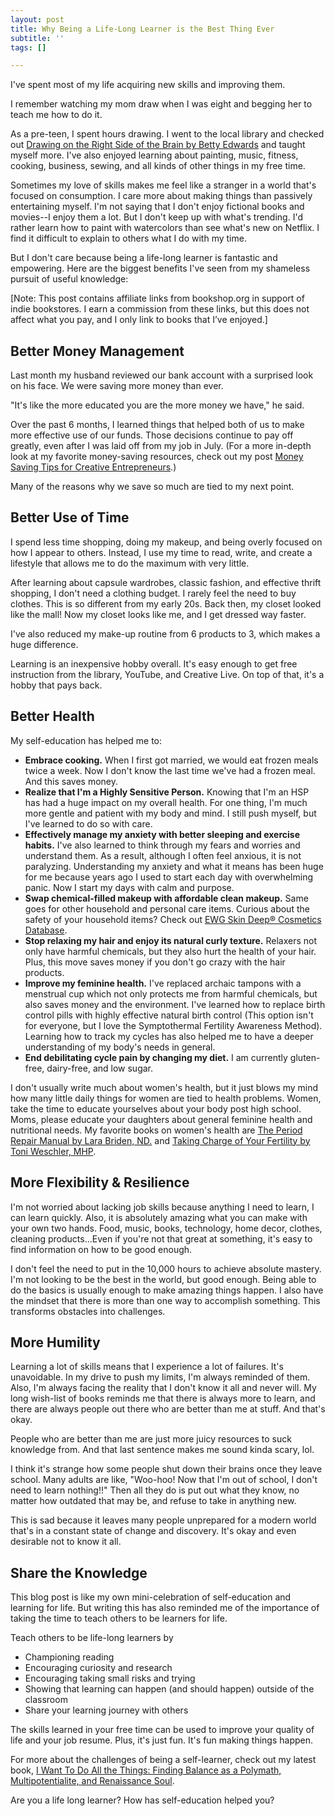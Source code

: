 ```yaml
---
layout: post
title: Why Being a Life-Long Learner is the Best Thing Ever
subtitle: ''
tags: []

---
```

I've spent most of my life acquiring new skills and improving them.

I remember watching my mom draw when I was eight and begging her to teach me how to do it.

As a pre-teen, I spent hours drawing. I went to the local library and checked out [Drawing on the Right Side of the Brain by  Betty Edwards](https://bookshop.org/a/8232/9781585429202) and taught myself more. I've also enjoyed learning about painting, music, fitness, cooking, business, sewing, and all kinds of other things in my free time.

Sometimes my love of skills makes me feel like a stranger in a world that's focused on consumption. I care more about making things than passively entertaining myself. I'm not saying that I don't enjoy fictional books and movies--I enjoy them a lot. But I don't keep up with what's trending. I'd rather learn how to paint with watercolors than see what's new on Netflix. I find it difficult to explain to others what I do with my time.

But I don't care because being a life-long learner is fantastic and empowering. Here are the biggest benefits I've seen from my shameless pursuit of useful knowledge:

\[Note: This post contains affiliate links from bookshop.org in support of indie bookstores. I earn a commission from these links, but this does not affect what you pay, and I only link to books that I’ve enjoyed.\]

## Better Money Management

Last month my husband reviewed our bank account with a surprised look on his face. We were saving more money than ever.

"It's like the more educated you are the more money we have," he said.

Over the past 6 months, I learned things that helped both of us to make more effective use of our funds. Those decisions continue to pay off greatly, even after I was laid off from my job in July.  (For a more in-depth look at my favorite money-saving resources, check out my post [Money Saving Tips for Creative Entrepreneurs](https://arcadiapage.com/2020-06-13-money-saving-tips-for-creative-entrepreneurs/).)

Many of the reasons why we save so much are tied to my next point.

## Better Use of Time

I spend less time shopping, doing my makeup, and being overly focused on how I appear to others. Instead, I use my time to read, write, and create a lifestyle that allows me to do the maximum with very little.

After learning about capsule wardrobes, classic fashion, and effective thrift shopping, I don't need a clothing budget. I rarely feel the need to buy clothes. This is so different from my early 20s. Back then, my closet looked like the mall! Now my closet looks like me, and I get dressed way faster.

I've also reduced my make-up routine from 6 products to 3, which makes a huge difference.

Learning is an inexpensive hobby overall. It's easy enough to get free instruction from the library, YouTube, and Creative Live. On top of that, it's a hobby that pays back.

## Better Health

My self-education has helped me to:

* **Embrace cooking.** When I first got married, we would eat frozen meals twice a week. Now I don't know the last time we've had a frozen meal. And this saves money.
* **Realize that I'm a Highly Sensitive Person.** Knowing that I'm an HSP has had a huge impact on my overall health. For one thing, I'm much more gentle and patient with my body and mind. I still push myself, but I've learned to do so with care.
* **Effectively manage my anxiety with better sleeping and exercise habits.** I've also learned to think through my fears and worries and understand them. As a result, although I often feel anxious, it is not paralyzing. Understanding my anxiety and what it means has been huge for me because years ago I used to start each day with overwhelming panic. Now I start my days with calm and purpose.
* **Swap chemical-filled makeup with affordable clean makeup.** Same goes for other household and personal care items. Curious about the safety of your household items? Check out [EWG Skin Deep® Cosmetics Database](https://www.ewg.org/skindeep/).
* **Stop relaxing my hair and enjoy its natural curly texture.** Relaxers not only have harmful chemicals, but they also hurt the health of your hair. Plus, this move saves money if you don't go crazy with the hair products.
* **Improve my feminine health.** I've replaced archaic tampons with a menstrual cup which not only protects me from harmful chemicals, but also saves money and the environment. I've learned how to replace birth control pills with highly effective natural birth control (This option isn't for everyone, but I love the Symptothermal Fertility Awareness Method). Learning how to track my cycles has also helped me to have a deeper understanding of my body's needs in general.
* **End debilitating cycle pain by changing my diet.** I am currently gluten-free, dairy-free, and low sugar.

I don't usually write much about women's health, but it just blows my mind how many little daily things for women are tied to health problems. Women, take the time to educate yourselves about your body post high school. Moms, please educate your daughters about general feminine health and nutritional needs. My favorite books on women's health are [The Period Repair Manual by Lara Briden, ND.](https://bookshop.org/a/8232/9780648352402) and [Taking Charge of Your Fertility by Toni Weschler, MHP](https://bookshop.org/a/8232/9780062326034).

## More Flexibility & Resilience

I'm not worried about lacking job skills because anything I need to learn, I can learn quickly. Also, it is absolutely amazing what you can make with your own two hands. Food, music, books, technology, home decor, clothes, cleaning products...Even if you're not that great at something, it's easy to find information on how to be good enough.

I don't feel the need to put in the 10,000 hours to achieve absolute mastery. I'm not looking to be the best in the world, but good enough. Being able to do the basics is usually enough to make amazing things happen. I also have the mindset that there is more than one way to accomplish something. This transforms obstacles into challenges. 

## More Humility

Learning a lot of skills means that I experience a lot of failures. It's unavoidable. In my drive to push my limits, I'm always reminded of them. Also, I'm always facing the reality that I don't know it all and never will. My long wish-list of books reminds me that there is always more to learn, and there are always people out there who are better than me at stuff. And that's okay.

People who are better than me are just more juicy resources to suck knowledge from. And that last sentence makes me sound kinda scary, lol.

I think it's strange how some people shut down their brains once they leave school. Many adults are like, "Woo-hoo! Now that I'm out of school, I don't need to learn nothing!!" Then all they do is put out what they know, no matter how outdated that may be, and refuse to take in anything new.

This is sad because it leaves many people unprepared for a modern world that's in a constant state of change and discovery. It's okay and even desirable not to know it all. 

## Share the Knowledge

This blog post is like my own mini-celebration of self-education and learning for life. But writing this has also reminded me of the importance of taking the time to teach others to be learners for life.

Teach others to be life-long learners by

* Championing reading
* Encouraging curiosity and research
* Encouraging taking small risks and trying
* Showing that learning can happen (and should happen) outside of the classroom
* Share your learning journey with others

The skills learned in your free time can be used to improve your quality of life and your job resume. Plus, it's just fun. It's fun making things happen.

For more about the challenges of being a self-learner, check out my latest book, [I Want To Do All the Things: Finding Balance as a Polymath, Multipotentialite, and Renaissance Soul](https://payhip.com/b/4ljG).

Are you a life long learner? How has self-education helped you?